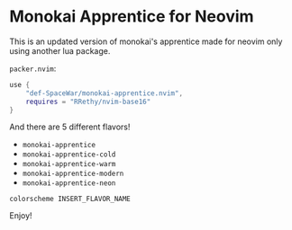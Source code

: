 # Monokai Apprentice for Neovim

This is an updated version of monokai's apprentice made for neovim only using another lua package.

`packer.nvim`:
```lua
use {
    "def-SpaceWar/monokai-apprentice.nvim",
    requires = "RRethy/nvim-base16"
}
```

And there are 5 different flavors!
- `monokai-apprentice`
- `monokai-apprentice-cold`
- `monokai-apprentice-warm`
- `monokai-apprentice-modern`
- `monokai-apprentice-neon`

```vim
colorscheme INSERT_FLAVOR_NAME
```

Enjoy!
